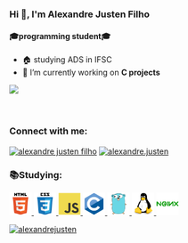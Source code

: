 <h3>Hi 👋, I'm Alexandre Justen Filho</h3>
<h4>🎓programming student🎓</h4>

- 🏠 studying ADS in IFSC
- 🔭 I’m currently working on **C projects**

<img src="https://media2.giphy.com/media/iIqmM5tTjmpOB9mpbn/giphy.gif?cid=ecf05e47lp95eydbwlsjj5ya3zdkhgplp51ob31b8x75y30c&rid=giphy.gif&ct=g" data-canonical-src="https://media2.giphy.com/media/iIqmM5tTjmpOB9mpbn/giphy.gif?cid=ecf05e47lp95eydbwlsjj5ya3zdkhgplp51ob31b8x75y30c&rid=giphy.gif&ct=g">

<p align="left"> <a href="https://twitter.com/" target="blank"><img src="https://img.shields.io/twitter/follow/?logo=twitter&style=for-the-badge" alt="" /></a> </p>


<h3 align="left">Connect with me:</h3>
<p align="left">
<a href="https://fb.com/alexandre justen filho" target="blank"><img align="center" src="https://raw.githubusercontent.com/rahuldkjain/github-profile-readme-generator/master/src/images/icons/Social/facebook.svg" alt="alexandre justen filho" height="30" width="40" /></a>
<a href="https://instagram.com/alexandre.justen" target="blank"><img align="center" src="https://raw.githubusercontent.com/rahuldkjain/github-profile-readme-generator/master/src/images/icons/Social/instagram.svg" alt="alexandre.justen" height="30" width="40" /></a>
</p>

<h3 align="left">📚Studying:</h3>
<p align="left"><a href="https://www.w3.org/html/" target="_blank"> <img src="https://raw.githubusercontent.com/devicons/devicon/master/icons/html5/html5-original-wordmark.svg" alt="html5" width="40" height="40"/> </a> <a href="https://www.w3schools.com/css/" target="_blank"> <img src="https://raw.githubusercontent.com/devicons/devicon/master/icons/css3/css3-original-wordmark.svg" alt="css3" width="40" height="40"/> </a> <a href="https://developer.mozilla.org/en-US/docs/Web/JavaScript" target="_blank"> <img src="https://raw.githubusercontent.com/devicons/devicon/master/icons/javascript/javascript-original.svg" alt="javascript" width="40" height="40"/> </a> <a href="https://www.cprogramming.com/" target="_blank"> <img src="https://raw.githubusercontent.com/devicons/devicon/master/icons/c/c-original.svg" alt="c" width="40" height="40"/> </a> <a href="https://golang.org" target="_blank"> <img src="https://raw.githubusercontent.com/devicons/devicon/master/icons/go/go-original.svg" alt="go" width="40" height="40"/> </a> <a href="https://www.linux.org/" target="_blank"> <img src="https://raw.githubusercontent.com/devicons/devicon/master/icons/linux/linux-original.svg" alt="linux" width="40" height="40"/> </a> <a href="https://www.nginx.com" target="_blank"> <img src="https://raw.githubusercontent.com/devicons/devicon/master/icons/nginx/nginx-original.svg" alt="nginx" width="40" height="40"/> </p>


<p align="left"> <img src="https://komarev.com/ghpvc/?username=alexandrejusten&label=Profile%20views&color=23ccdb&style=flat" alt="alexandrejusten" /> </p>

